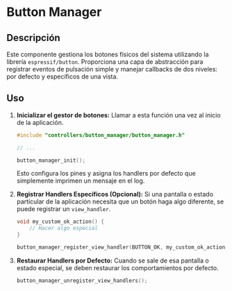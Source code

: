 # Button Manager

## Descripción
Este componente gestiona los botones físicos del sistema utilizando la librería `espressif/button`. Proporciona una capa de abstracción para registrar eventos de pulsación simple y manejar callbacks de dos niveles: por defecto y específicos de una vista.

## Uso
1.  **Inicializar el gestor de botones:**
    Llamar a esta función una vez al inicio de la aplicación.
    ```cpp
    #include "controllers/button_manager/button_manager.h"
    
    // ...
    
    button_manager_init();
    ```
    Esto configura los pines y asigna los handlers por defecto que simplemente imprimen un mensaje en el log.

2.  **Registrar Handlers Específicos (Opcional):**
    Si una pantalla o estado particular de la aplicación necesita que un botón haga algo diferente, se puede registrar un `view_handler`.
    ```cpp
    void my_custom_ok_action() {
        // Hacer algo especial
    }
    
    button_manager_register_view_handler(BUTTON_OK, my_custom_ok_action);
    ```

3.  **Restaurar Handlers por Defecto:**
    Cuando se sale de esa pantalla o estado especial, se deben restaurar los comportamientos por defecto.
    ```cpp
    button_manager_unregister_view_handlers();
    ```
